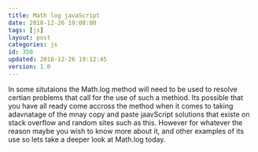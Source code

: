```yaml
---
title: Math log javaScript
date: 2018-12-26 19:08:00
tags: [js]
layout: post
categories: js
id: 350
updated: 2018-12-26 19:12:45
version: 1.0
---
```


In some situtaions the Math.log method will need to be used to resolve certian problems that call for the use of such a methiod. Its possible that you have all ready come accross the method when it comes to taking adavnatage of the mnay copy and paste jaavScript solutions that existe on stack overflow and random sites such as this. However for whatever the reason maybe you wish to know more about it, and other examples of its use so lets take a deeper look at Math.log today.

<!-- more -->

